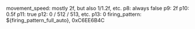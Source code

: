 movement_speed: mostly 2f, but also 1/1.2f, etc.
p8: always false
p9: 2f
p10: 0.5f
p11: true
p12: 0 / 512 / 513, etc.
p13: 0
firing_pattern: ${firing_pattern_full_auto}, 0xC6EE6B4C